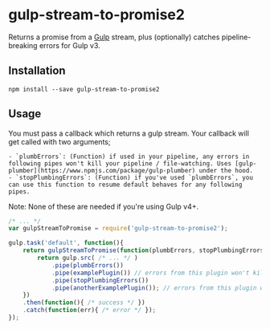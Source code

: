 # gulp-stream-to-promise2

Returns a promise from a [Gulp](http://gulpjs.com/) stream, plus (optionally) catches pipeline-breaking errors for Gulp v3.


## Installation

```shell
npm install --save gulp-stream-to-promise2
```


## Usage

You must pass a callback which returns a gulp stream. Your callback will get called with two arguments;

    - `plumbErrors`: (Function) if used in your pipeline, any errors in following pipes won't kill your pipeline / file-watching. Uses [gulp-plumber](https://www.npmjs.com/package/gulp-plumber) under the hood.
    - `stopPlumbingErrors`: (Function) if you've used `plumbErrors`, you can use this function to resume default behaves for any following pipes.

Note: None of these are needed if you're using Gulp v4+.

```javascript
/* ... */
var gulpStreamToPromise = require('gulp-stream-to-promise2');

gulp.task('default', function(){
    return gulpStreamToPromise(function(plumbErrors, stopPlumbingErrors){
        return gulp.src( /* ... */ )
            .pipe(plumbErrors())
            .pipe(examplePlugin()) // errors from this plugin won't kill your build
            .pipe(stopPlumbingErrors())
            .pipe(anotherExamplePlugin()); // errors from this plugin will kill your build
    })
    .then(function(){ /* success */ })
    .catch(function(err){ /* error */ });
});
```